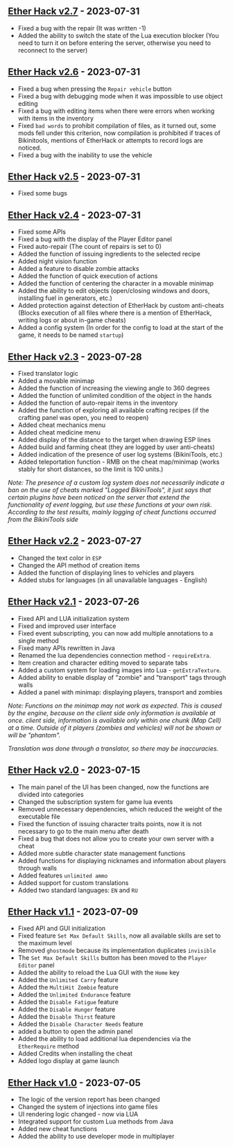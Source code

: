 ## [Ether Hack v2.7](https://github.com/Quzile/Project-Zomboid-EtherHack/releases/tag/v2.7) - 2023-07-31
- Fixed a bug with the repair (It was written -1)
- Added the ability to switch the state of the Lua execution blocker (You need to turn it on before entering the server, otherwise you need to reconnect to the server)

## [Ether Hack v2.6](https://github.com/Quzile/Project-Zomboid-EtherHack/releases/tag/v2.6) - 2023-07-31
- Fixed a bug when pressing the `Repair vehicle` button 
- Fixed a bug with debugging mode when it was impossible to use object editing
- Fixed a bug with editing items when there were errors when working with items in the inventory
- Fixed `bad words` to prohibit compilation of files, as it turned out, some mods fell under this criterion, now compilation is prohibited if traces of Bikinitools, mentions of EtherHack or attempts to record logs are noticed.
- Fixed a bug with the inability to use the vehicle

## [Ether Hack v2.5](https://github.com/Quzile/Project-Zomboid-EtherHack/releases/tag/v2.5) - 2023-07-31
- Fixed some bugs

## [Ether Hack v2.4](https://github.com/Quzile/Project-Zomboid-EtherHack/releases/tag/v2.4) - 2023-07-31
- Fixed some APIs
- Fixed a bug with the display of the Player Editor panel
- Fixed auto-repair (The count of repairs is set to 0)
- Added the function of issuing ingredients to the selected recipe
- Added night vision function
- Added a feature to disable zombie attacks
- Added the function of quick execution of actions
- Added the function of centering the character in a movable minimap
- Added the ability to edit objects (open/closing windows and doors, installing fuel in generators, etc.)
- Added protection against detection of EtherHack by custom anti-cheats (Blocks execution of all files where there is a mention of EtherHack, writing logs or about in-game cheats)
- Added a config system (In order for the config to load at the start of the game, it needs to be named `startup`)

## [Ether Hack v2.3](https://github.com/Quzile/Project-Zomboid-EtherHack/releases/tag/v2.3) - 2023-07-28
- Fixed translator logic
- Added a movable minimap
- Added the function of increasing the viewing angle to 360 degrees
- Added the function of unlimited condition of the object in the hands
- Added the function of auto-repair items in the inventory
- Added the function of exploring all available crafting recipes (if the crafting panel was open, you need to reopen)
- Added cheat mechanics menu
- Added cheat medicine menu
- Added display of the distance to the target when drawing ESP lines
- Added build and farming cheat (they are logged by user anti-cheats)
- Added indication of the presence of user log systems (BikiniTools, etc.)
- Added teleportation function - RMB on the cheat map/minimap (works stably for short distances, so the limit is 100 units.)

*Note:*
*The presence of a custom log system does not necessarily indicate a ban on the use of cheats marked "Logged BikiniTools", it just says that
certain plugins have been noticed on the server that extend the functionality of event logging, but use these functions at your own risk. According to the test results, mainly
logging of cheat functions occurred from the BikiniTools side*

## [Ether Hack v2.2](https://github.com/Quzile/Project-Zomboid-EtherHack/releases/tag/v2.2) - 2023-07-27
- Changed the text color in `ESP`
- Changed the API method of creation items
- Added the function of displaying lines to vehicles and players
- Added stubs for languages (in all unavailable languages - English)

## [Ether Hack v2.1](https://github.com/Quzile/Project-Zomboid-EtherHack/releases/tag/v2.1) - 2023-07-26
- Fixed API and LUA initialization system
- Fixed and improved user interface
- Fixed event subscripting, you can now add multiple annotations to a single method
- Fixed many APIs rewritten in Java
- Renamed the lua dependencies connection method - `requireExtra`.
- Item creation and character editing moved to separate tabs
- Added a custom system for loading images into Lua - `getExtraTexture`.
- Added ability to enable display of "zombie" and "transport" tags through walls
- Added a panel with minimap: displaying players, transport and zombies

*Note:
Functions on the minimap may not work as expected. This is caused by the engine, because on the client side only information is available at once.
client side, information is available only within one chunk (Map Cell) at a time. Outside of it
players (zombies and vehicles) will not be shown or will be "phantom".*

*Translation was done through a translator, so there may be inaccuracies.*

## [Ether Hack v2.0](https://github.com/Quzile/Project-Zomboid-EtherHack/releases/tag/v2.0) - 2023-07-15

- The main panel of the UI has been changed, now the functions are divided into categories
- Changed the subscription system for game lua events
- Removed unnecessary dependencies, which reduced the weight of the executable file
- Fixed the function of issuing character traits points, now it is not necessary to go to the main menu after death
- Fixed a bug that does not allow you to create your own server with a cheat
- Added more subtle character state management functions
- Added functions for displaying nicknames and information about players through walls
- Added features `unlimited ammo`
- Added support for custom translations
- Added two standard languages: `EN` and `RU`

## [Ether Hack v1.1](https://github.com/Quzile/Project-Zomboid-EtherHack/releases/tag/v1.1) - 2023-07-09

- Fixed API and GUI initialization
- Fixed feature `Set Max Default Skills`, now all available skills are set to the maximum level
- Removed `ghostmode` because its implementation duplicates `invisible`
- The `Set Max Default Skills` button has been moved to the `Player Editor` panel
- Added the ability to reload the Lua GUI with the `Home` key
- Added the `Unlimited Carry` feature
- Added the `MultiHit Zombie` feature
- Added the `Unlimited Endurance` feature
- Added the `Disable Fatigue` feature
- Added the `Disable Hunger` feature
- Added the `Disable Thirst` feature
- Added the `Disable Character Needs` feature
- added a button to open the admin panel
- Added the ability to load additional lua dependencies via the `EtherRequire` method
- Added Credits when installing the cheat
- Added logo display at game launch

## [Ether Hack v1.0](https://github.com/Quzile/Project-Zomboid-EtherHack/releases/tag/EtherHack-1.0) - 2023-07-05

- The logic of the version report has been changed
- Changed the system of injections into game files
- UI rendering logic changed - now via LUA
- Integrated support for custom Lua methods from Java
- Added new cheat functions
- Added the ability to use developer mode in multiplayer

